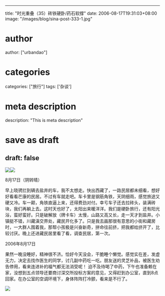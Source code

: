 
---
title: "时光重叠（35）砖铁硬卧/药石软撑"
date: 2006-08-17T19:31:03+08:00
image: "/images/blog/sina-post-333-1.jpg"
# author
author: ["urbandao"]
# categories
categories: ["旅行"]
tags: ['杂谈']
# meta description
description: "This is meta description"
# save as draft
draft: false
---

![](/images/blog/sina-post-333-1.jpg)![](/images/blog/sina-post-333-2.jpg)

8月17日（阴转晴）

早上晓骋拦到辆去盐井的车，我不太想走。快出西藏了，一路民居都未细看，想好好看看芒康的民居。不过有车就走吧。车卡里是钢筋角铁，天阴细雨，感觉旅途又硬又冷。车一颠，角铁直逼上来，还得费劲对付。幸亏车子还去拉砖头，装满砖块，我们再躺上去。这时天也好了，太阳出来暖洋洋。我们是硬卧旅行，还有阳光浴，蛮好蛮好。只是破解放（牌卡车）太慢，山路又高又长，走一天才到盐井。小镇挺不错，川藏滇交界处，藏民开化多了。只是我去画那很有意思的小街和藏房时，一大群人围着我，那帮小孩极是兴奋新奇，拼命往前挤，把我都给挤开了，比较讨厌。晚上还进藏民居里看了看，调查民居，第一次。

2006年8月17日

果然一晚没睡好，精神很不济。恰好今天没会，干脆睡个懒觉。感觉实在差，发虚无力，决定去找作医生的同学，讨几副中药吃一吃。朋友送的灵芝补品，被医生劝告停用，看来连进补的福气都无法消受呢！
迫不及待喝了中药，下午也准备赖在家，没想到五点领导还要商讨深交所投标方案的意见，又得赶到办公室，直到8点回家。在办公室的空调环境下，身体阵阵打冷颤，看来是不行了。

![](/images/blog/sina-post-333-3.jpg)
